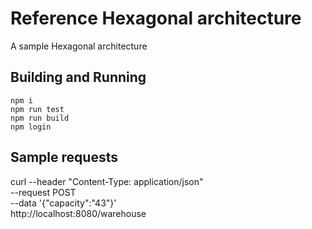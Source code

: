 # Reference Hexagonal architecture

A sample Hexagonal architecture

## Building and Running

    npm i
    npm run test
    npm run build
    npm login

## Sample requests

curl --header "Content-Type: application/json" \
 --request POST \
 --data '{"capacity":"43"}' \
 http://localhost:8080/warehouse
